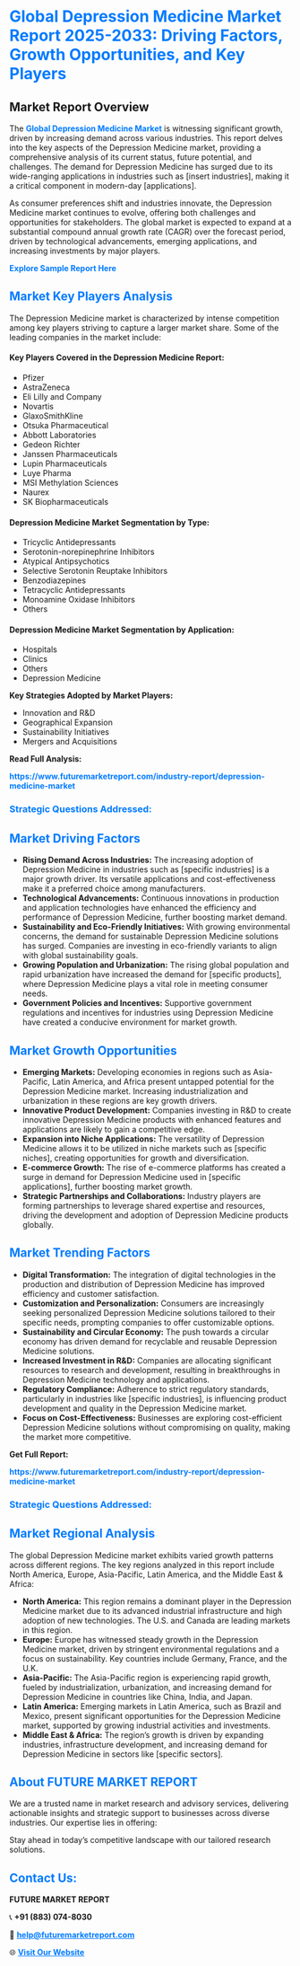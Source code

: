 <h1 style="color: #007BFF;">Global Depression Medicine Market Report 2025-2033: Driving Factors, Growth Opportunities, and Key Players</h1>

<section id="overview">
<h2>Market Report Overview</h2>
<p>The <a href="https://www.futuremarketreport.com/industry-report/depression-medicine-market" style="color: #007BFF; text-decoration: none;"><strong>Global Depression Medicine Market</strong></a> is witnessing significant growth, driven by increasing demand across various industries. This report delves into the key aspects of the Depression Medicine market, providing a comprehensive analysis of its current status, future potential, and challenges. The demand for Depression Medicine has surged due to its wide-ranging applications in industries such as [insert industries], making it a critical component in modern-day [applications].</p>
<p>As consumer preferences shift and industries innovate, the Depression Medicine market continues to evolve, offering both challenges and opportunities for stakeholders. The global market is expected to expand at a substantial compound annual growth rate (CAGR) over the forecast period, driven by technological advancements, emerging applications, and increasing investments by major players.</p>
</section>

<section id="overview">
<p><a href="https://www.futuremarketreport.com/request-sample/reportId=123769" style="color: #007BFF; text-decoration: none;"><strong>Explore Sample Report Here</strong></a></p>
</section>

<section id="key-players">
<h2 style="color: #007BFF;">Market Key Players Analysis</h2>
<p>The Depression Medicine market is characterized by intense competition among key players striving to capture a larger market share. Some of the leading companies in the market include:</p>
<h4>Key Players Covered in the Depression Medicine Report:</h4>
<ul><li>Pfizer</li><li>AstraZeneca</li><li>Eli Lilly and Company</li><li>Novartis</li><li>GlaxoSmithKline</li><li>Otsuka Pharmaceutical</li><li>Abbott Laboratories</li><li>Gedeon Richter</li><li>Janssen Pharmaceuticals</li><li>Lupin Pharmaceuticals</li><li>Luye Pharma</li><li>MSI Methylation Sciences</li><li>Naurex</li><li>SK Biopharmaceuticals</li></ul>
<h4>Depression Medicine Market Segmentation by Type:</h4>
<ul><li>Tricyclic Antidepressants</li><li>Serotonin-norepinephrine Inhibitors</li><li>Atypical Antipsychotics</li><li>Selective Serotonin Reuptake Inhibitors</li><li>Benzodiazepines</li><li>Tetracyclic Antidepressants</li><li>Monoamine Oxidase Inhibitors</li><li>Others</li></ul>

<h4>Depression Medicine Market Segmentation by Application:</h4>
<ul><li>Hospitals</li><li>Clinics</li><li>Others</li><li>Depression Medicine</li></ul>
<p><strong>Key Strategies Adopted by Market Players:</strong></p>
<ul>
<li>Innovation and R&D</li>
<li>Geographical Expansion</li>
<li>Sustainability Initiatives</li>
<li>Mergers and Acquisitions</li>
</ul>
</section>

<section>
<p><strong>Read Full Analysis: </strong></p><a href="https://www.futuremarketreport.com/industry-report/depression-medicine-market" style="color: #007BFF; text-decoration: none;"><strong>https://www.futuremarketreport.com/industry-report/depression-medicine-market</strong></a>
<h3 style="color: #007BFF;">Strategic Questions Addressed:</h3>
</section>

<section id="driving-factors">
<h2 style="color: #007BFF;">Market Driving Factors</h2>
<ul>
<li><strong>Rising Demand Across Industries:</strong> The increasing adoption of Depression Medicine in industries such as [specific industries] is a major growth driver. Its versatile applications and cost-effectiveness make it a preferred choice among manufacturers.</li>
<li><strong>Technological Advancements:</strong> Continuous innovations in production and application technologies have enhanced the efficiency and performance of Depression Medicine, further boosting market demand.</li>
<li><strong>Sustainability and Eco-Friendly Initiatives:</strong> With growing environmental concerns, the demand for sustainable Depression Medicine solutions has surged. Companies are investing in eco-friendly variants to align with global sustainability goals.</li>
<li><strong>Growing Population and Urbanization:</strong> The rising global population and rapid urbanization have increased the demand for [specific products], where Depression Medicine plays a vital role in meeting consumer needs.</li>
<li><strong>Government Policies and Incentives:</strong> Supportive government regulations and incentives for industries using Depression Medicine have created a conducive environment for market growth.</li>
</ul>
</section>

<section id="growth-opportunities">
<h2 style="color: #007BFF;">Market Growth Opportunities</h2>
<ul>
<li><strong>Emerging Markets:</strong> Developing economies in regions such as Asia-Pacific, Latin America, and Africa present untapped potential for the Depression Medicine market. Increasing industrialization and urbanization in these regions are key growth drivers.</li>
<li><strong>Innovative Product Development:</strong> Companies investing in R&D to create innovative Depression Medicine products with enhanced features and applications are likely to gain a competitive edge.</li>
<li><strong>Expansion into Niche Applications:</strong> The versatility of Depression Medicine allows it to be utilized in niche markets such as [specific niches], creating opportunities for growth and diversification.</li>
<li><strong>E-commerce Growth:</strong> The rise of e-commerce platforms has created a surge in demand for Depression Medicine used in [specific applications], further boosting market growth.</li>
<li><strong>Strategic Partnerships and Collaborations:</strong> Industry players are forming partnerships to leverage shared expertise and resources, driving the development and adoption of Depression Medicine products globally.</li>
</ul>
</section>

<section id="trending-factors">
<h2 style="color: #007BFF;">Market Trending Factors</h2>
<ul>
<li><strong>Digital Transformation:</strong> The integration of digital technologies in the production and distribution of Depression Medicine has improved efficiency and customer satisfaction.</li>
<li><strong>Customization and Personalization:</strong> Consumers are increasingly seeking personalized Depression Medicine solutions tailored to their specific needs, prompting companies to offer customizable options.</li>
<li><strong>Sustainability and Circular Economy:</strong> The push towards a circular economy has driven demand for recyclable and reusable Depression Medicine solutions.</li>
<li><strong>Increased Investment in R&D:</strong> Companies are allocating significant resources to research and development, resulting in breakthroughs in Depression Medicine technology and applications.</li>
<li><strong>Regulatory Compliance:</strong> Adherence to strict regulatory standards, particularly in industries like [specific industries], is influencing product development and quality in the Depression Medicine market.</li>
<li><strong>Focus on Cost-Effectiveness:</strong> Businesses are exploring cost-efficient Depression Medicine solutions without compromising on quality, making the market more competitive.</li>
</ul>
</section>

<section>
<p><strong>Get Full Report: </strong></p><a href="https://www.futuremarketreport.com/industry-report/depression-medicine-market" style="color: #007BFF; text-decoration: none;"><strong>https://www.futuremarketreport.com/industry-report/depression-medicine-market</strong></a>
<h3 style="color: #007BFF;">Strategic Questions Addressed:</h3>
</section>


<section id="regional-analysis">
<h2 style="color: #007BFF;">Market Regional Analysis</h2>
<p>The global Depression Medicine market exhibits varied growth patterns across different regions. The key regions analyzed in this report include North America, Europe, Asia-Pacific, Latin America, and the Middle East & Africa:</p>
<ul>
<li><strong>North America:</strong> This region remains a dominant player in the Depression Medicine market due to its advanced industrial infrastructure and high adoption of new technologies. The U.S. and Canada are leading markets in this region.</li>
<li><strong>Europe:</strong> Europe has witnessed steady growth in the Depression Medicine market, driven by stringent environmental regulations and a focus on sustainability. Key countries include Germany, France, and the U.K.</li>
<li><strong>Asia-Pacific:</strong> The Asia-Pacific region is experiencing rapid growth, fueled by industrialization, urbanization, and increasing demand for Depression Medicine in countries like China, India, and Japan.</li>
<li><strong>Latin America:</strong> Emerging markets in Latin America, such as Brazil and Mexico, present significant opportunities for the Depression Medicine market, supported by growing industrial activities and investments.</li>
<li><strong>Middle East & Africa:</strong> The region’s growth is driven by expanding industries, infrastructure development, and increasing demand for Depression Medicine in sectors like [specific sectors].</li>
</ul>
</section>

<footer>
<h2 style="color: #007BFF;">About FUTURE MARKET REPORT</h2>
<p>We are a trusted name in market research and advisory services, delivering actionable insights and strategic support to businesses across diverse industries. Our expertise lies in offering:</p>

<p>Stay ahead in today’s competitive landscape with our tailored research solutions.</p>

<h2 style="color: #007BFF;">Contact Us:</h2>
<p><strong>FUTURE MARKET REPORT</strong></p>
<p>📞 <strong>+91 (883) 074-8030</strong></p>
<p>📧 <strong><a href="mailto:help@futuremarketreport.com" style="color: #007BFF;">help@futuremarketreport.com</a></strong></p>
<p>🌐 <strong><a href="https://www.futuremarketreport.com/" style="color: #007BFF;">Visit Our Website</a></strong></p>
</footer>